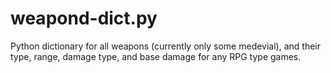 # weapond-dict.py
Python dictionary for all weapons (currently only some medevial), and their type, range, damage type, and base damage for any RPG type games.
